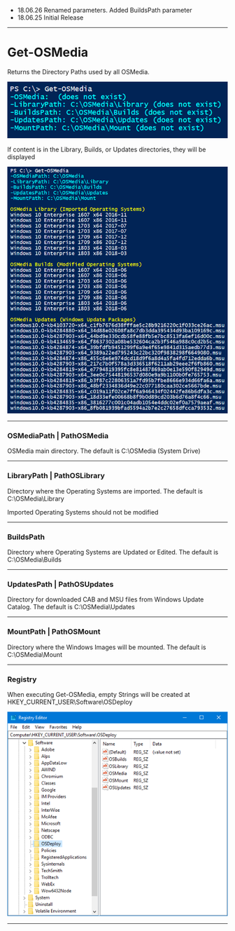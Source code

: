 * 18.06.26 Renamed parameters.  Added BuildsPath parameter
* 18.06.25 Initial Release

---

# Get-OSMedia

Returns the Directory Paths used by all OSMedia.

![](/assets/2018-06-26_1-58-01.png)

If content is in the Library, Builds, or Updates directories, they will be displayed

![](/assets/2018-06-26_2-07-32.png)

---

### OSMediaPath \| PathOSMedia

OSMedia main directory.  The default is C:\OSMedia \(System Drive\)

---

### LibraryPath \| PathOSLibrary

Directory where the Operating Systems are imported.  The default is C:\OSMedia\Library

Imported Operating Systems should not be modified

---

### BuildsPath

Directory where Operating Systems are Updated or Edited.  The default is C:\OSMedia\Builds

---

### UpdatesPath \| PathOSUpdates

Directory for downloaded CAB and MSU files from Windows Update Catalog.  The default is C:\OSMedia\Updates

---

### MountPath \| PathOSMount

Directory where the Windows Images will be mounted.  The default is C:\OSMedia\Mount

---

### Registry

When executing Get-OSMedia, empty Strings will be created at HKEY\_CURRENT\_USER\Software\OSDeploy

![](/assets/2018-06-26_2-12-46.png)

---



